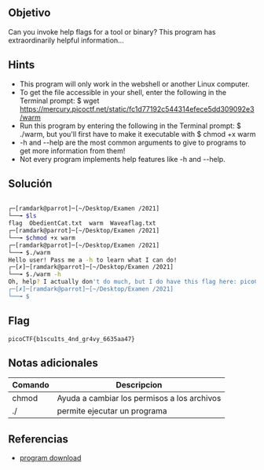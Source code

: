 
## Objetivo
Can you invoke help flags for a tool or binary? This program has extraordinarily helpful information...

## Hints
+ This program will only work in the webshell or another Linux computer.
+ To get the file accessible in your shell, enter the following in the Terminal prompt: $ wget https://mercury.picoctf.net/static/fc1d77192c544314efece5dd309092e3/warm
+ Run this program by entering the following in the Terminal prompt: $ ./warm, but you'll first have to make it executable with $ chmod +x warm
+ -h and --help are the most common arguments to give to programs to get more information from them!
+ Not every program implements help features like -h and --help.


## Solución
``` bash

┌─[ramdark@parrot]─[~/Desktop/Examen /2021]
└──╼ $ls
flag  ObedientCat.txt  warm  Waveaflag.txt
┌─[ramdark@parrot]─[~/Desktop/Examen /2021]
└──╼ $chmod +x warm
┌─[ramdark@parrot]─[~/Desktop/Examen /2021]
└──╼ $./warm 
Hello user! Pass me a -h to learn what I can do!
┌─[✗]─[ramdark@parrot]─[~/Desktop/Examen /2021]
└──╼ $./warm -h
Oh, help? I actually don't do much, but I do have this flag here: picoCTF{b1scu1ts_4nd_gr4vy_6635aa47}
┌─[✗]─[ramdark@parrot]─[~/Desktop/Examen /2021]
└──╼ $


```

## Flag

``` picoCTF{b1scu1ts_4nd_gr4vy_6635aa47} ```


## Notas adicionales
|Comando | Descripcion |
|------------ | ------------|
| chmod | Ayuda a cambiar los permisos a los archivos|
|./ |permite ejecutar un programa|




## Referencias

+ [program download](https://mercury.picoctf.net/static/fc1d77192c544314efece5dd309092e3/warm)